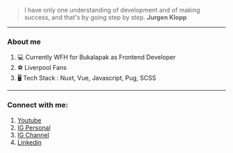 > I have only one understanding of development and of making success, and that's by going step by step. **Jurgen Klopp**

_____

### About me
1. 💻 Currently WFH for Bukalapak as Frontend Developer
3. ⚽ Liverpool Fans
4. 🖥️ Tech Stack : Nuxt, Vue, Javascript, Pug, SCSS

___

### Connect with me:
1. [Youtube](https://www.youtube.com/channel/UC3SeCMxKdm1wATz4ASChzWQ/)  
2. [IG Personal](https://www.instagram.com/agungdlgs/)  
3. [IG Channel](https://www.instagram.com/hapdesmith/)  
4. [Linkedin](https://www.linkedin.com/in/agungdlgs/)  

